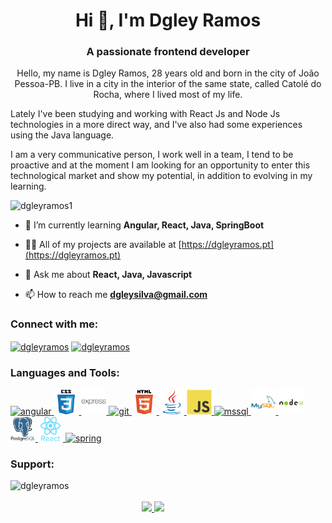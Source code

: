 <h1 align="center">Hi 👋, I'm Dgley Ramos</h1>
<h3 align="center">A passionate frontend developer</h3>
<p align="center">Hello, my name is Dgley Ramos, 28 years old and born in the city of João Pessoa-PB. I live in a city in the interior of the same state, called Catolé do Rocha, where I lived most of my life.

Lately I've been studying and working with React Js and Node Js technologies in a more direct way, and I've also had some experiences using the Java language.

I am a very communicative person, I work well in a team, I tend to be proactive and at the moment I am looking for an opportunity to enter this technological market and show my potential, in addition to evolving in my learning.</p>

<p align="left"> <img src="https://komarev.com/ghpvc/?username=dgleyramos1&label=Profile%20views&color=0e75b6&style=flat" alt="dgleyramos1" /> </p>

- 🌱 I’m currently learning **Angular, React, Java, SpringBoot**

- 👨‍💻 All of my projects are available at [https://dgleyramos.pt](https://dgleyramos.pt)

- 💬 Ask me about **React, Java, Javascript**

- 📫 How to reach me **dgleysilva@gmail.com**

<h3 align="left">Connect with me:</h3>
<p align="left">
<a href="https://linkedin.com/in/dgleyramos" target="blank"><img align="center" src="https://raw.githubusercontent.com/rahuldkjain/github-profile-readme-generator/master/src/images/icons/Social/linked-in-alt.svg" alt="dgleyramos" height="30" width="40" /></a>
<a href="https://instagram.com/dgleyramos" target="blank"><img align="center" src="https://raw.githubusercontent.com/rahuldkjain/github-profile-readme-generator/master/src/images/icons/Social/instagram.svg" alt="dgleyramos" height="30" width="40" /></a>
</p>

<h3 align="left">Languages and Tools:</h3>
<p align="left"> <a href="https://angular.io" target="_blank" rel="noreferrer"> <img src="https://angular.io/assets/images/logos/angular/angular.svg" alt="angular" width="40" height="40"/> </a> <a href="https://www.w3schools.com/css/" target="_blank" rel="noreferrer"> <img src="https://raw.githubusercontent.com/devicons/devicon/master/icons/css3/css3-original-wordmark.svg" alt="css3" width="40" height="40"/> </a> <a href="https://expressjs.com" target="_blank" rel="noreferrer"> <img src="https://raw.githubusercontent.com/devicons/devicon/master/icons/express/express-original-wordmark.svg" alt="express" width="40" height="40"/> </a> <a href="https://git-scm.com/" target="_blank" rel="noreferrer"> <img src="https://www.vectorlogo.zone/logos/git-scm/git-scm-icon.svg" alt="git" width="40" height="40"/> </a> <a href="https://www.w3.org/html/" target="_blank" rel="noreferrer"> <img src="https://raw.githubusercontent.com/devicons/devicon/master/icons/html5/html5-original-wordmark.svg" alt="html5" width="40" height="40"/> </a> <a href="https://www.java.com" target="_blank" rel="noreferrer"> <img src="https://raw.githubusercontent.com/devicons/devicon/master/icons/java/java-original.svg" alt="java" width="40" height="40"/> </a> <a href="https://developer.mozilla.org/en-US/docs/Web/JavaScript" target="_blank" rel="noreferrer"> <img src="https://raw.githubusercontent.com/devicons/devicon/master/icons/javascript/javascript-original.svg" alt="javascript" width="40" height="40"/> </a> <a href="https://www.microsoft.com/en-us/sql-server" target="_blank" rel="noreferrer"> <img src="https://www.svgrepo.com/show/303229/microsoft-sql-server-logo.svg" alt="mssql" width="40" height="40"/> </a> <a href="https://www.mysql.com/" target="_blank" rel="noreferrer"> <img src="https://raw.githubusercontent.com/devicons/devicon/master/icons/mysql/mysql-original-wordmark.svg" alt="mysql" width="40" height="40"/> </a> <a href="https://nodejs.org" target="_blank" rel="noreferrer"> <img src="https://raw.githubusercontent.com/devicons/devicon/master/icons/nodejs/nodejs-original-wordmark.svg" alt="nodejs" width="40" height="40"/> </a> <a href="https://www.postgresql.org" target="_blank" rel="noreferrer"> <img src="https://raw.githubusercontent.com/devicons/devicon/master/icons/postgresql/postgresql-original-wordmark.svg" alt="postgresql" width="40" height="40"/> </a> <a href="https://reactjs.org/" target="_blank" rel="noreferrer"> <img src="https://raw.githubusercontent.com/devicons/devicon/master/icons/react/react-original-wordmark.svg" alt="react" width="40" height="40"/> </a> <a href="https://spring.io/" target="_blank" rel="noreferrer"> <img src="https://www.vectorlogo.zone/logos/springio/springio-icon.svg" alt="spring" width="40" height="40"/> </a> </p>

<h3 align="left">Support:</h3>
<p><a href="https://www.buymeacoffee.com/dgleyramos"> <img align="left" src="https://cdn.buymeacoffee.com/buttons/v2/default-yellow.png" height="50" width="210" alt="dgleyramos" /></a></p><br><br>

<div style="display: inline_block">
  <a href="https://github.com/dgleyramos1">
  <img height="160em" src="https://github-readme-stats.vercel.app/api?username=dgleyramos1&show_icons=true&theme=chartreuse-dark&include_all_commits=true&count_private=true"/>
  <img height="160em" src="https://github-readme-stats.vercel.app/api/top-langs/?username=dgleyramos1&layout=compact&langs_count=16&theme=chartreuse-dark"/>
<div>
